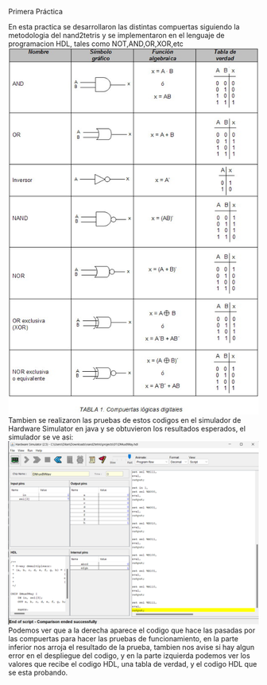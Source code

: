Primera Práctica

En esta practica se desarrollaron las distintas compuertas siguiendo la metodologia del nand2tetris y se implementaron en el lenguaje de programacion HDL, tales como NOT,AND,OR,XOR,etc
![compuertas](/source/compuertas.jpg)
Tambien se realizaron las pruebas de estos codigos en el simulador de Hardware Simulator en java y se obtuvieron los resultados esperados, el simulador se ve asi:
![simulador](/source/simulador.png)
Podemos ver que a la derecha aparece el codigo que hace las pasadas por las compuertas para hacer las pruebas de funcionamiento, en la parte inferior nos arroja el resultado de la prueba, tambien nos avise si hay algun error en el despliegue del codigo, y en la parte izquierda podemos ver los valores que recibe el codigo HDL, una tabla de verdad, y el codigo HDL que se esta probando.
